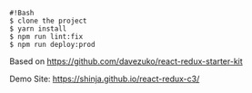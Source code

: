 ```
#!Bash
$ clone the project
$ yarn install
$ npm run lint:fix
$ npm run deploy:prod

```

Based on https://github.com/davezuko/react-redux-starter-kit

Demo Site: https://shinja.github.io/react-redux-c3/
